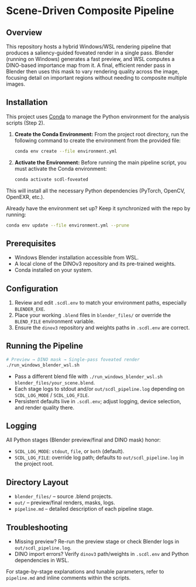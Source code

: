 # Scene-Driven Composite Pipeline

## Overview
This repository hosts a hybrid Windows/WSL rendering pipeline that produces a saliency-guided foveated render in a single pass. Blender (running on Windows) generates a fast preview, and WSL computes a DINO-based importance map from it. A final, efficient render pass in Blender then uses this mask to vary rendering quality across the image, focusing detail on important regions without needing to composite multiple images.


## Installation

This project uses [Conda](https://docs.conda.io/en/latest/) to manage the Python environment for the analysis scripts (Step 2).

1.  **Create the Conda Environment:**
    From the project root directory, run the following command to create the environment from the provided file:
    ```bash
    conda env create --file environment.yml
    ```

2.  **Activate the Environment:**
    Before running the main pipeline script, you must activate the Conda environment:
    ```bash
    conda activate scdl-foveated
    ```

This will install all the necessary Python dependencies (PyTorch, OpenCV, OpenEXR, etc.).

Already have the environment set up? Keep it synchronized with the repo by running:

```bash
conda env update --file environment.yml --prune
```

## Prerequisites
- Windows Blender installation accessible from WSL.
- A local clone of the DINOv3 repository and its pre-trained weights.
- Conda installed on your system.

## Configuration
1. Review and edit `.scdl.env` to match your environment paths, especially `BLENDER_EXE`.
2. Place your working `.blend` files in `blender_files/` or override the `BLEND_FILE` environment variable.
3. Ensure the `dinov3` repository and weights paths in `.scdl.env` are correct.

## Running the Pipeline
```bash
# Preview → DINO mask → Single-pass foveated render
./run_windows_blender_wsl.sh
```
- Pass a different blend file with `./run_windows_blender_wsl.sh blender_files/your_scene.blend`.
- Each stage logs to stdout and/or `out/scdl_pipeline.log` depending on `SCDL_LOG_MODE` / `SCDL_LOG_FILE`.
- Persistent defaults live in `.scdl.env`; adjust logging, device selection, and render quality there.

## Logging
All Python stages (Blender preview/final and DINO mask) honor:
- `SCDL_LOG_MODE`: `stdout`, `file`, or `both` (default).
- `SCDL_LOG_FILE`: override log path; defaults to `out/scdl_pipeline.log` in the project root.

## Directory Layout
- `blender_files/` – source .blend projects.
- `out/` – preview/final renders, masks, logs.
- `pipeline.md` – detailed description of each pipeline stage.

## Troubleshooting
- Missing preview? Re-run the preview stage or check Blender logs in `out/scdl_pipeline.log`.
- DINO import errors? Verify `dinov3` path/weights in `.scdl.env` and Python dependencies in WSL.

For stage-by-stage explanations and tunable parameters, refer to `pipeline.md` and inline comments within the scripts.
